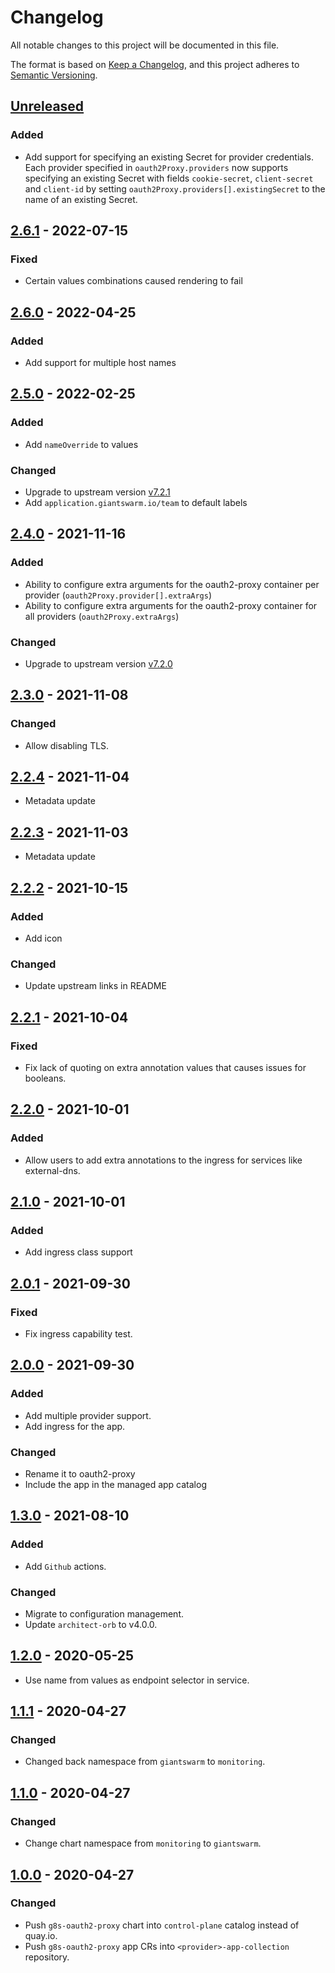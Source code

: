 # Changelog

All notable changes to this project will be documented in this file.

The format is based on [Keep a Changelog](https://keepachangelog.com/en/1.0.0/),
and this project adheres to [Semantic Versioning](https://semver.org/spec/v2.0.0.html).

## [Unreleased]

### Added

- Add support for specifying an existing Secret for provider credentials. Each provider specified in `oauth2Proxy.providers` now supports specifying an existing Secret with fields `cookie-secret`, `client-secret` and `client-id` by setting `oauth2Proxy.providers[].existingSecret` to the name of an existing Secret.

## [2.6.1] - 2022-07-15

### Fixed

- Certain values combinations caused rendering to fail

## [2.6.0] - 2022-04-25

### Added

- Add support for multiple host names

## [2.5.0] - 2022-02-25

### Added

- Add `nameOverride` to values

### Changed

- Upgrade to upstream version [v7.2.1](https://github.com/oauth2-proxy/oauth2-proxy/releases/tag/v7.2.1)
- Add `application.giantswarm.io/team` to default labels

## [2.4.0] - 2021-11-16

### Added

- Ability to configure extra arguments for the oauth2-proxy container per provider (`oauth2Proxy.provider[].extraArgs`)
- Ability to configure extra arguments for the oauth2-proxy container for all providers (`oauth2Proxy.extraArgs`)

### Changed

- Upgrade to upstream version [v7.2.0](https://github.com/oauth2-proxy/oauth2-proxy/releases/tag/v7.2.0)

## [2.3.0] - 2021-11-08

### Changed

- Allow disabling TLS.

## [2.2.4] - 2021-11-04

- Metadata update

## [2.2.3] - 2021-11-03

- Metadata update

## [2.2.2] - 2021-10-15

### Added

- Add icon

### Changed

- Update upstream links in README

## [2.2.1] - 2021-10-04

### Fixed

- Fix lack of quoting on extra annotation values that causes issues for booleans.

## [2.2.0] - 2021-10-01

### Added

- Allow users to add extra annotations to the ingress for services like external-dns.

## [2.1.0] - 2021-10-01

### Added

- Add ingress class support

## [2.0.1] - 2021-09-30

### Fixed

- Fix ingress capability test.

## [2.0.0] - 2021-09-30

### Added

- Add multiple provider support.
- Add ingress for the app.

### Changed

- Rename it to oauth2-proxy
- Include the app in the managed app catalog

## [1.3.0] - 2021-08-10

### Added

- Add `Github` actions.

### Changed

- Migrate to configuration management.
- Update `architect-orb` to v4.0.0.

## [1.2.0] - 2020-05-25

- Use name from values as endpoint selector in service.

## [1.1.1] - 2020-04-27

### Changed

- Changed back namespace from `giantswarm` to `monitoring`.

## [1.1.0] - 2020-04-27

### Changed

- Change chart namespace from `monitoring` to `giantswarm`.

## [1.0.0] - 2020-04-27

### Changed

- Push `g8s-oauth2-proxy` chart into `control-plane` catalog instead of quay.io.
- Push `g8s-oauth2-proxy` app CRs into `<provider>-app-collection` repository.

[Unreleased]: https://github.com/giantswarm/oauth2-proxy-app/compare/v2.6.1...HEAD
[2.6.1]: https://github.com/giantswarm/oauth2-proxy-app/compare/v2.6.0...v2.6.1
[2.6.0]: https://github.com/giantswarm/oauth2-proxy-app/compare/v2.5.0...v2.6.0
[2.5.0]: https://github.com/giantswarm/oauth2-proxy-app/compare/v2.4.0...v2.5.0
[2.4.0]: https://github.com/giantswarm/oauth2-proxy-app/compare/v2.3.0...v2.4.0
[2.3.0]: https://github.com/giantswarm/oauth2-proxy-app/compare/v2.2.4...v2.3.0
[2.2.4]: https://github.com/giantswarm/oauth2-proxy-app/compare/v2.2.3...v2.2.4
[2.2.3]: https://github.com/giantswarm/oauth2-proxy-app/compare/v2.2.2...v2.2.3
[2.2.2]: https://github.com/giantswarm/oauth2-proxy-app/compare/v2.2.1...v2.2.2
[2.2.1]: https://github.com/giantswarm/oauth2-proxy-app/compare/v2.2.0...v2.2.1
[2.2.0]: https://github.com/giantswarm/oauth2-proxy-app/compare/v2.1.0...v2.2.0
[2.1.0]: https://github.com/giantswarm/oauth2-proxy-app/compare/v2.0.1...v2.1.0
[2.0.1]: https://github.com/giantswarm/oauth2-proxy-app/compare/v2.0.0...v2.0.1
[2.0.0]: https://github.com/giantswarm/oauth2-proxy-app/compare/v1.3.0...v2.0.0
[1.3.0]: https://github.com/giantswarm/oauth2-proxy-app/compare/v1.2.0...v1.3.0
[1.2.0]: https://github.com/giantswarm/oauth2-proxy-app/compare/v1.1.1...v1.2.0
[1.1.1]: https://github.com/giantswarm/oauth2-proxy-app/compare/v1.1.0...v1.1.1
[1.1.0]: https://github.com/giantswarm/oauth2-proxy-app/compare/v1.0.0...v1.1.0
[1.0.0]: https://github.com/giantswarm/oauth2-proxy-app/tag/v1.0.0
